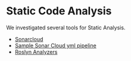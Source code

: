 # Static Code Analysis

We investigated several tools for Static Analysis.

- [Sonarcloud](./SonarCloud.md)
- [Sample Sonar Cloud yml pipeline](../../pipelines/StaticCodeAnalysis/SonarCloud.yml)
- [Roslyn Analyzers](./RoslynAnalyzers.md)
